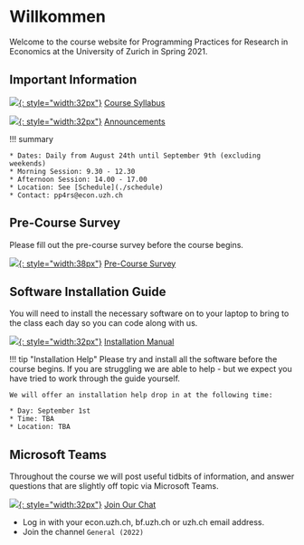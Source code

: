 # Willkommen

Welcome to the course website for Programming Practices for Research in Economics at the University of Zurich in Spring 2021.

## Important Information

[![](https://image.flaticon.com/icons/png/512/35/35653.png){: style="width:32px"}](assets/pp4rs-syllabus.pdf) [Course Syllabus](assets/pp4rs-syllabus.pdf)

[![](https://www.pinclipart.com/picdir/big/416-4168549_svg-icon-free-download-transparent-background-transparent-announcement.png){: style="width:32px"}](./announcements) [Announcements](./announcements)


!!! summary

    * Dates: Daily from August 24th until September 9th (excluding weekends)
    * Morning Session: 9.30 - 12.30
    * Afternoon Session: 14.00 - 17.00
    * Location: See [Schedule](./schedule)
    * Contact: pp4rs@econ.uzh.ch


## Pre-Course Survey
<!-- We will post a short survey that we expect participants to complete closer to the course start date. -->

Please fill out the pre-course survey before the course begins.

[![](https://img.icons8.com/cotton/64/000000/survey.png){: style="width:38px"}](https://forms.gle/ZrxzytvKrjmE8rFs8) [Pre-Course Survey](https://forms.gle/ZrxzytvKrjmE8rFs8)

## Software Installation Guide

You will need to install the necessary software on to your laptop to bring to the class each day so you can code along with us.

[![](https://cdn1.iconfinder.com/data/icons/business-administration-21/32/business-28-512.png){: style="width:32px"}](https://pp4rs.github.io/installation-guide/) [Installation Manual](https://pp4rs.github.io/installation-guide/)

!!! tip "Installation Help"
    Please try and install all the software before the course begins.
    If you are struggling we are able to help - but we expect you have tried to work through the guide yourself.

    We will offer an installation help drop in at the following time:

    * Day: September 1st
    * Time: TBA
    * Location: TBA

## Microsoft Teams

Throughout the course we will post useful tidbits of information, and answer questions that are slightly off topic via Microsoft Teams.

<!-- Instructions on how to join our Slack chat will be distributed closer to the course start date. -->

[![](https://upload.wikimedia.org/wikipedia/commons/c/c9/Microsoft_Office_Teams_%282018%E2%80%93present%29.svg){: style="width:32px"}](https://teams.microsoft.com/l/channel/19%3a5f6228b0381e4a4cb00c4c3bcae33ef7%40thread.tacv2/General%2520(2022)?groupId=a57eafc0-f04b-4d0e-8013-fb868b027728&tenantId=c7e438db-e462-4c22-a90a-c358b16980b3) [Join Our Chat](https://teams.microsoft.com/l/channel/19%3a5f6228b0381e4a4cb00c4c3bcae33ef7%40thread.tacv2/General%2520(2022)?groupId=a57eafc0-f04b-4d0e-8013-fb868b027728&tenantId=c7e438db-e462-4c22-a90a-c358b16980b3)

* Log in with your econ.uzh.ch, bf.uzh.ch or uzh.ch email address.
* Join the channel `General (2022)`
